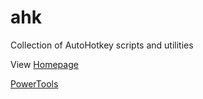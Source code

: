 # ahk
Collection of AutoHotkey scripts and utilities

View [Homepage](tdalon.github.io/ahk/)

[PowerTools](https://tdalon.github.io/ahk/PowerTools.html)
